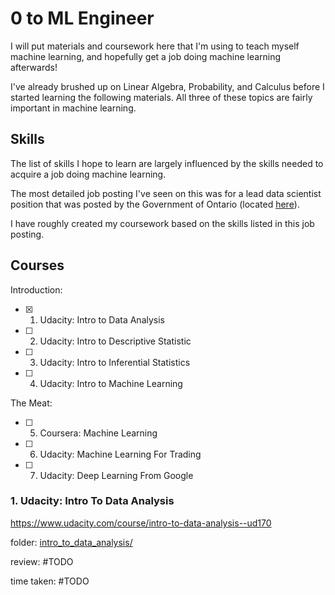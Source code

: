 # 0 to ML Engineer

I will put materials and coursework here that I'm using to teach myself machine
learning, and hopefully get a job doing machine learning afterwards!

I've already brushed up on Linear Algebra, Probability, and Calculus before I
started learning the following materials. All three of these topics are fairly
important in machine learning.

## Skills

The list of skills I hope to learn are largely influenced by the skills
needed to acquire a job doing machine learning.

The most detailed job posting I've seen on this was for a lead data scientist
position that was posted by the Government of Ontario (located [here](lead_data_scientist_job_posting.pdf)).

I have roughly created my coursework based on the skills listed in this job posting.

## Courses

Introduction:

- [x] 1. Udacity: Intro to Data Analysis
- [ ] 2. Udacity: Intro to Descriptive Statistic
- [ ] 3. Udacity: Intro to Inferential Statistics
- [ ] 4. Udacity: Intro to Machine Learning

The Meat:

- [ ] 5. Coursera: Machine Learning
- [ ] 6. Udacity: Machine Learning For Trading
- [ ] 7. Udacity: Deep Learning From Google

### 1. Udacity: Intro To Data Analysis

https://www.udacity.com/course/intro-to-data-analysis--ud170

folder: [intro\_to\_data_analysis/](intro_to_data_analysis/)

review: #TODO

time taken: #TODO

